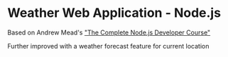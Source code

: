 # Weather Web Application - Node.js
Based on Andrew Mead's ["The Complete Node.js Developer Course"](https://www.udemy.com/the-complete-nodejs-developer-course-2/)

Further improved with a weather forecast feature for current location
